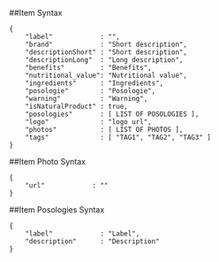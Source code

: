 
##Item Syntax

	{
		"label"            : "",
		"brand"            : "Short description",
		"descriptionShort" : "Short description",
		"descriptionLong"  : "Long description",
		"benefits"         : "Benefits",
		"nutritional_value": "Nutritional value",
		"ingredients"      : "Ingredients",
		"posologie"        : "Posologie",
		"warning"          : "Warning",		
		"isNaturalProduct" : true,
		"posologies"       : [ LIST OF POSOLOGIES ],
		"logo"             : "logo url",
		"photos"           : [ LIST OF PHOTOS ],
		"tags"             : [ "TAG1", "TAG2", "TAG3" ]
	}


##Item Photo Syntax

	{
		"url"            : ""
	}


##Item Posologies Syntax

	{
		"label"            : "Label",
		"description"      : "Description"
	}
